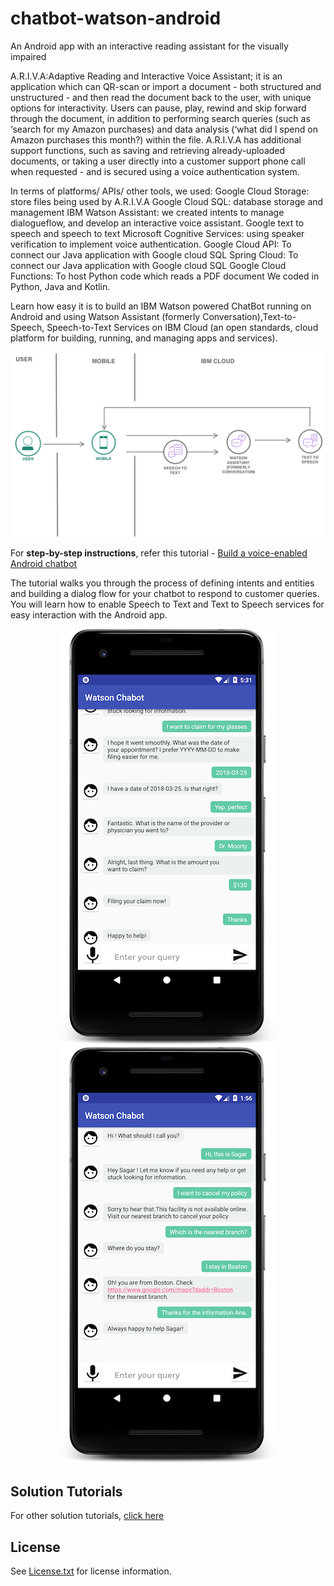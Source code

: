 # chatbot-watson-android
 An Android app with an interactive reading assistant for the visually impaired
 
A.R.I.V.A:Adaptive Reading and Interactive Voice Assistant; it is an application which can QR-scan or import a document - both structured and unstructured - and then read the document back to the user, with unique options for interactivity. Users can pause, play, rewind and skip forward through the document, in addition to performing search queries (such as ‘search for my Amazon purchases) and data analysis (‘what did I spend on Amazon purchases this month?) within the file. A.R.I.V.A has additional support functions, such as saving and retrieving already-uploaded documents, or taking a user directly into a customer support phone call when requested - and is secured using a voice authentication system.

In terms of platforms/ APIs/ other tools, we used:
Google Cloud Storage: store files being used by A.R.I.V.A
Google Cloud SQL: database storage and management
IBM Watson Assistant: we created intents to manage dialogueflow, and develop an interactive voice assistant.
Google text to speech and speech to text
Microsoft Cognitive Services: using speaker verification to implement voice authentication.
Google Cloud API:  To connect our Java application with Google cloud SQL
Spring Cloud: To connect our Java application with Google cloud SQL
Google Cloud Functions:  To host Python code which reads a PDF document
We coded in Python, Java and Kotlin.

Learn how easy it is to build an IBM Watson powered ChatBot running on Android and using Watson Assistant (formerly Conversation),Text-to-Speech, Speech-to-Text Services on IBM Cloud (an open standards, cloud platform for building, running, and managing apps and services).

<p align="center"><img src="images/architecture.png"/></p>

For **step-by-step instructions**, refer this tutorial - [Build a voice-enabled Android chatbot](https://cloud.ibm.com/docs/tutorials?topic=solution-tutorials-android-watson-chatbot)

The tutorial walks you through the process of defining intents and entities and building a dialog flow for your chatbot to respond to customer queries. You will learn how to enable Speech to Text and Text to Speech services for easy interaction with the Android app.

<p align="center"><img src="images/android_chatbot.png" width="350" /><img src="images/android_watson_chatbot.png" width="350" /></p>

## Solution Tutorials 
For other solution tutorials, [click here](http://ibm.biz/solution-tutorials)
## License

See [License.txt](https://github.com/IBM-Cloud/chatbot-watson-android/blob/master/License.txt) for license information.

